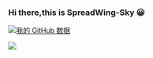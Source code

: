 ### Hi there,this is SpreadWing-Sky 😀 
[![我的 GitHub 数据](https://github-readme-stats.vercel.app/api?username=SpreadWings-Sky&show_icons=true&theme=dracula)]()
<!--
**SpreadWings-Sky/SpreadWings-Sky** is a ✨ _special_ ✨ repository because its `README.md` (this file) appears on your GitHub profile.

Here are some ideas to get you started:

- 🔭 I’m currently working on ...
- 🌱 I’m currently learning ...
- 👯 I’m looking to collaborate on ...
- 🤔 I’m looking for help with ...
- 💬 Ask me about ...
- 📫 How to reach me: ...
- 😄 Pronouns: ...
- ⚡ Fun fact: ...
-->
![](https://count.getloli.com/get/@Ice-Hazymoon?theme=moebooru-h)
